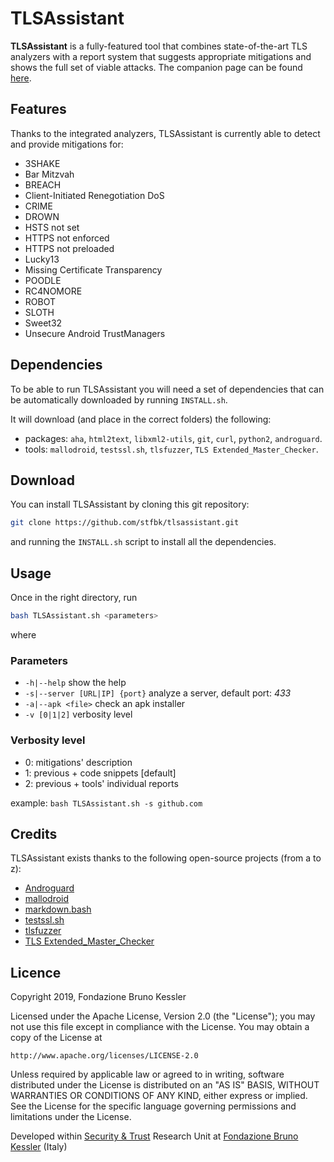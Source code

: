 # TLSAssistant

**TLSAssistant** is a fully-featured tool that combines state-of-the-art TLS analyzers with a report system that suggests appropriate mitigations and shows the full set of viable attacks. The companion page can be found [here](https://bit.ly/tlsassistant).

## Features

Thanks to the integrated analyzers, TLSAssistant is currently able to detect and provide mitigations for:

- 3SHAKE
- Bar Mitzvah
- BREACH
- Client-Initiated Renegotiation DoS
- CRIME
- DROWN
- HSTS not set
- HTTPS not enforced
- HTTPS not preloaded
- Lucky13
- Missing Certificate Transparency
- POODLE
- RC4NOMORE
- ROBOT
- SLOTH
- Sweet32
- Unsecure Android TrustManagers

## Dependencies

To be able to run TLSAssistant you will need a set of dependencies that can be automatically downloaded by running `INSTALL.sh`.

It will download (and place in the correct folders) the following:

- packages: `aha`, `html2text`, `libxml2-utils`, `git`, `curl`, `python2`, `androguard`.
- tools: `mallodroid`, `testssl.sh`, `tlsfuzzer`, `TLS Extended_Master_Checker`.

## Download

You can install TLSAssistant by cloning this git repository:

```bash
git clone https://github.com/stfbk/tlsassistant.git
```

and running the `INSTALL.sh` script to install all the dependencies.


## Usage

Once in the right directory, run 
```bash
bash TLSAssistant.sh <parameters>
```

where

### Parameters

- `-h|--help` show the help
- `-s|--server [URL|IP] {port}` analyze a server, default port: *433*
- `-a|--apk <file>` check an apk installer
- `-v [0|1|2]` verbosity level

### Verbosity level

- 0: mitigations' description
- 1: previous + code snippets [default]
- 2: previous + tools' individual reports

example: `bash TLSAssistant.sh -s github.com`

## Credits

TLSAssistant exists thanks to the following open-source projects (from a to z):

- [Androguard](https://github.com/androguard/androguard)
- [mallodroid](https://github.com/sfahl/mallodroid)
- [markdown.bash](https://github.com/chadbraunduin/markdown.bash)
- [testssl.sh](https://github.com/drwetter/testssl.sh)
- [tlsfuzzer](https://github.com/tomato42/tlsfuzzer)
- [TLS Extended_Master_Checker](https://github.com/Tripwire-VERT/TLS_Extended_Master_Checker)

## Licence
Copyright 2019, Fondazione Bruno Kessler

Licensed under the Apache License, Version 2.0 (the "License");
you may not use this file except in compliance with the License.
You may obtain a copy of the License at

    http://www.apache.org/licenses/LICENSE-2.0

Unless required by applicable law or agreed to in writing, software
distributed under the License is distributed on an "AS IS" BASIS,
WITHOUT WARRANTIES OR CONDITIONS OF ANY KIND, either express or implied.
See the License for the specific language governing permissions and
limitations under the License.

Developed within [Security & Trust](https://st.fbk.eu) Research Unit at [Fondazione Bruno Kessler](https://www.fbk.eu/en/) (Italy)
